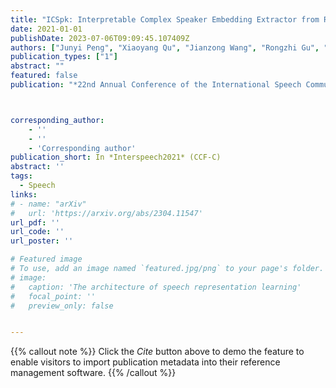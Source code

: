 ```yaml
---
title: "ICSpk: Interpretable Complex Speaker Embedding Extractor from Raw Waveform"
date: 2021-01-01
publishDate: 2023-07-06T09:09:45.107409Z
authors: ["Junyi Peng", "Xiaoyang Qu", "Jianzong Wang", "Rongzhi Gu", "Jing Xiao", "Lukás Burget", "Jan Cernocký"]
publication_types: ["1"]
abstract: ""
featured: false
publication: "*22nd Annual Conference of the International Speech Communication Association*"



corresponding_author:
    - ''
    - ''
    - 'Corresponding author'
publication_short: In *Interspeech2021* (CCF-C)
abstract: ''
tags:
  - Speech
links:
# - name: "arXiv"
#   url: 'https://arxiv.org/abs/2304.11547'
url_pdf: ''
url_code: ''
url_poster: ''

# Featured image
# To use, add an image named `featured.jpg/png` to your page's folder.
# image:
#   caption: 'The architecture of speech representation learning'
#   focal_point: ''
#   preview_only: false


---
```


{{% callout note %}}
Click the _Cite_ button above to demo the feature to enable visitors to import publication metadata into their reference management software.
{{% /callout %}}



